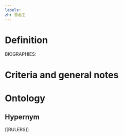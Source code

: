 ```yaml
---
labels: 
zh: 晉君主
---
```


# Definition
BIOGRAPHIES:
# Criteria and general notes
# Ontology

## Hypernym
[[RULERS]]